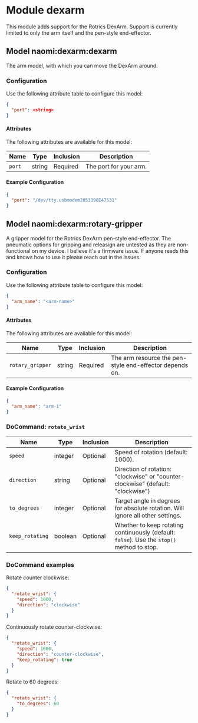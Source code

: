 # Module dexarm

This module adds support for the Rotrics DexArm. Support is currently limited to only the arm itself and the pen-style end-effector.

## Model naomi:dexarm:dexarm

The arm model, with which you can move the DexArm around.

### Configuration

Use the following attribute table to configure this model:

```json
{
  "port": <string>
}
```

#### Attributes

The following attributes are available for this model:

| Name          | Type   | Inclusion | Description                |
|---------------|--------|-----------|----------------------------|
| `port`        | string | Required  | The port for your arm.     |

#### Example Configuration

```json
{
  "port": "/dev/tty.usbmodem2053398E47531"
}
```

## Model naomi:dexarm:rotary-gripper

A gripper model for the Rotrics DexArm pen-style end-effector. The pneumatic options for gripping and releasign are untested as they are non-functional on my device. I believe it's a firmware issue. If anyone reads this and knows how to use it please reach out in the issues.

### Configuration

Use the following attribute table to configure this model:

```json
{
  "arm_name": "<arm-name>"
}
```

#### Attributes

The following attributes are available for this model:

| Name        | Type   | Inclusion | Description                                             |
|-------------|--------|-----------|---------------------------------------------------------|
| `rotary_gripper`  | string | Required  | The arm resource the pen-style end-effector depends on. |

#### Example Configuration

```json
{
  "arm_name": "arm-1"
}
```

### DoCommand: `rotate_wrist`

| Name            | Type    | Inclusion | Description                                             |
|-----------------|---------|-----------|---------------------------------------------------------|
| `speed`         | integer | Optional  | Speed of rotation (default: 1000).                      |
| `direction`     | string  | Optional  | Direction of rotation: "clockwise" or "counter-clockwise" (default: "clockwise") |
| `to_degrees`    | integer | Optional  | Target angle in degrees for absolute rotation. Will ignore all other settings.            |
| `keep_rotating` | boolean | Optional  | Whether to keep rotating continuously (default: `false`). Use the `stop()` method to stop.   |

### DoCommand examples

Rotate counter clockwise:

```json
{
  "rotate_wrist": {
    "speed": 1000,
    "direction": "clockwise"
  }
}
```

Continuously rotate counter-clockwise:

```json
{
  "rotate_wrist": {
    "speed": 1000,
    "direction": "counter-clockwise",
    "keep_rotating": true
  }
}
```

Rotate to 60 degrees:

```json
{
  "rotate_wrist": {
    "to_degrees": 60
  }
}
```

